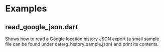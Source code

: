 # Examples

## read_google_json.dart
Shows how to read a Google location history JSON export (a small sample file
can be found under data/g_history_sample.json) and print its contents.